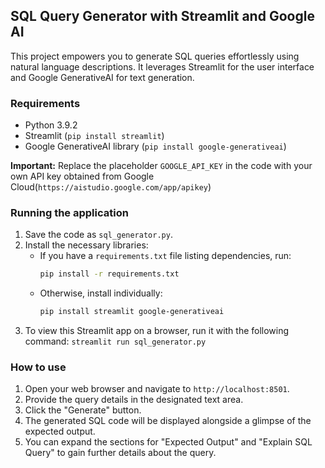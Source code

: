 ## SQL Query Generator with Streamlit and Google AI

This project empowers you to generate SQL queries effortlessly using natural language descriptions. It leverages Streamlit for the user interface and Google GenerativeAI for text generation.

### Requirements

- Python 3.9.2
- Streamlit (`pip install streamlit`)
- Google GenerativeAI library (`pip install google-generativeai`)

**Important:** Replace the placeholder `GOOGLE_API_KEY` in the code with your own API key obtained from Google Cloud(`https://aistudio.google.com/app/apikey`)

### Running the application

1. Save the code as `sql_generator.py`.
2. Install the necessary libraries:
   - If you have a `requirements.txt` file listing dependencies, run:
     ```bash
     pip install -r requirements.txt
     ```
   - Otherwise, install individually:
     ```bash
     pip install streamlit google-generativeai
     ```
3. To view this Streamlit app on a browser, run it with the following
  command:
    `streamlit run sql_generator.py`

### How to use

1. Open your web browser and navigate to `http://localhost:8501`.
2. Provide the query details in the designated text area.
3. Click the "Generate" button.
4. The generated SQL code will be displayed alongside a glimpse of the expected output.
5. You can expand the sections for "Expected Output" and "Explain SQL Query" to gain further details about the query.
